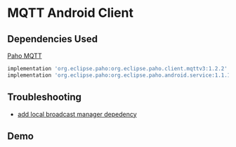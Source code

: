# MQTT Android Client

## Dependencies Used

[Paho MQTT](https://github.com/eclipse/paho.mqtt.android)

```gradle
implementation 'org.eclipse.paho:org.eclipse.paho.client.mqttv3:1.2.2'
implementation 'org.eclipse.paho:org.eclipse.paho.android.service:1.1.1'
```

## Troubleshooting

- [add local broadcast manager depedency](https://stackoverflow.com/questions/51097099/can-not-resolve-import-localbroadcastmanager-on-statement-android-support-v4-con)

## Demo


